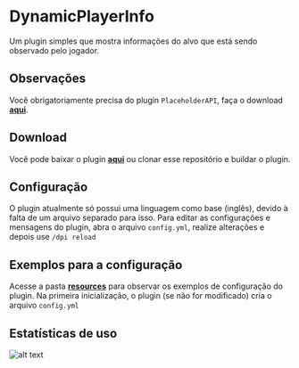 # DynamicPlayerInfo

Um plugin simples que mostra informações do alvo que está sendo observado pelo jogador. </br>

## Observações

Você obrigatoriamente precisa do plugin `PlaceholderAPI`, faça o download [**aqui**](https://github.com/PlaceholderAPI/PlaceholderAPI/releases).

## Download

Você pode baixar o plugin [**aqui**](https://github.com/VictorTedesco/DynamicPlayerInfo/releases) ou clonar esse
repositório e buildar o plugin.

## Configuração

O plugin atualmente só possui uma linguagem como base (inglês), devido à falta de um arquivo separado para isso.
Para editar as configurações e mensagens do plugin, abra o arquivo `config.yml`, realize alterações e depois
use `/dpi reload`

## Exemplos para a configuração

Acesse a pasta [**resources**](https://github.com/VictorTedesco/DynamicPlayerInfo/tree/master/src/main/resources) para
observar os exemplos de configuração do plugin. Na primeira inicialização, o plugin (se não for modificado) cria o
arquivo `config.yml`

## Estatísticas de uso

![alt text](https://bstats.org/signatures/bukkit/DynamicPlayerInfo.svg)
